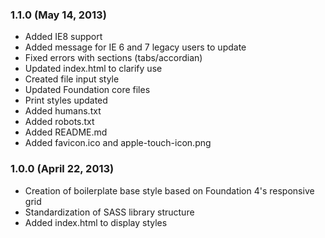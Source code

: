 ### 1.1.0 (May 14, 2013)

* Added IE8 support
* Added message for IE 6 and 7 legacy users to update
* Fixed errors with sections (tabs/accordian)
* Updated index.html to clarify use
* Created file input style
* Updated Foundation core files
* Print styles updated
* Added humans.txt
* Added robots.txt
* Added README.md
* Added favicon.ico and apple-touch-icon.png


### 1.0.0 (April 22, 2013)

* Creation of boilerplate base style based on Foundation 4's responsive grid
* Standardization of SASS library structure
* Added index.html to display styles
